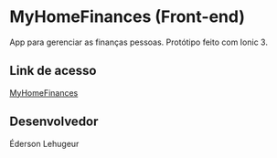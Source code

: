 # MyHomeFinances (Front-end)

App para gerenciar as finanças pessoas. Protótipo feito com Ionic 3.

## Link de acesso

[MyHomeFinances](https://myhomefinances-front-end.vercel.app)

## Desenvolvedor

Éderson Lehugeur
